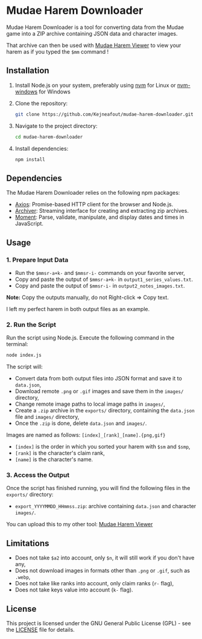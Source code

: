 # Mudae Harem Downloader

Mudae Harem Downloader is a tool for converting data from the Mudae game into a ZIP archive containing JSON data and character images.

That archive can then be used with [Mudae Harem Viewer](https://github.com/Kejneafout/mudae-harem-viewer) to view your harem as if you typed the `$mm` command !

## Installation

1. Install Node.js on your system, preferably using [nvm](https://github.com/nvm-sh/nvm) for Linux or [nvm-windows](https://github.com/coreybutler/nvm-windows) for Windows

2. Clone the repository:

   ```bash
   git clone https://github.com/Kejneafout/mudae-harem-downloader.git
   ```

3. Navigate to the project directory:

   ```bash
   cd mudae-harem-downloader
   ```

4. Install dependencies:

   ```bash
   npm install
   ```

## Dependencies

The Mudae Harem Downloader relies on the following npm packages:

- [Axios](https://www.npmjs.com/package/axios): Promise-based HTTP client for the browser and Node.js.
- [Archiver](https://www.npmjs.com/package/archiver): Streaming interface for creating and extracting zip archives.
- [Moment](https://www.npmjs.com/package/moment): Parse, validate, manipulate, and display dates and times in JavaScript.

## Usage

### 1. Prepare Input Data

- Run the `$mmsr-a+k-` and `$mmsr-i-` commands on your favorite server,
- Copy and paste the output of `$mmsr-a+k-` in `output1_series_values.txt`.
- Copy and paste the output of `$mmsr-i-` in `output2_notes_images.txt`.

**Note:** Copy the outputs manually, do not Right-click => Copy text.

I left my perfect harem in both output files as an example.

### 2. Run the Script

Run the script using Node.js. Execute the following command in the terminal:

```bash
node index.js
```

The script will:
- Convert data from both output files into JSON format and save it to `data.json`,
- Download remote `.png` or `.gif` images and save them in the `images/` directory,
- Change remote image paths to local image paths in `images/`,
- Create a `.zip` archive in the `exports/` directory, containing the `data.json` file and `images/` directory,
- Once the `.zip` is done, delete `data.json` and `images/`.

Images are named as follows:
`[index]_[rank]_[name].{png,gif}`

- `[index]` is the order in which you sorted your harem with `$sm` and `$smp`,
- `[rank]` is the character's claim rank,
- `[name]` is the character's name.

### 3. Access the Output

Once the script has finished running, you will find the following files in the `exports/` directory:

- `export_YYYYMMDD_HHmmss.zip`: archive containing `data.json` and character `images/`.

You can upload this to my other tool: [Mudae Harem Viewer](https://github.com/Kejneafout/mudae-harem-viewer)

## Limitations

- Does not take `$a2` into account, only `$n`, it will still work if you don't have any,
- Does not download images in formats other than `.png` or `.gif`, such as `.webp`,
- Does not take like ranks into account, only claim ranks (`r-` flag),
- Does not take keys value into account (`k-` flag).

## License

This project is licensed under the GNU General Public License (GPL) - see the [LICENSE](LICENSE) file for details.
